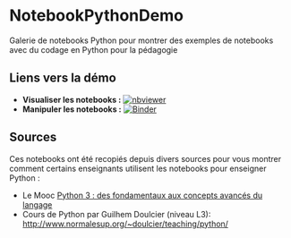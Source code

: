 # NotebookPythonDemo

Galerie de notebooks Python pour montrer des exemples de notebooks avec du codage en Python pour la pédagogie
## Liens vers la démo
- **Visualiser les notebooks :** [![nbviewer](https://img.shields.io/badge/render-nbviewer-orange.svg)](https://nbviewer.jupyter.org/github/inrialearninglab/NotebookPythonDemo/tree/master/)
- **Manipuler les notebooks :**  [![Binder](https://mybinder.org/badge_logo.svg)](https://mybinder.org/v2/gh/inrialearninglab/NotebookPythonDemo/master) 

## Sources
Ces notebooks ont été recopiés depuis divers sources pour vous montrer comment certains enseignants utilisent les notebooks pour enseigner Python :
- Le Mooc [Python 3 : des fondamentaux aux concepts avancés du langage](https://www.fun-mooc.fr/courses/course-v1:UCA+107001+session02/about)
- Cours de Python par Guilhem Doulcier (niveau L3): http://www.normalesup.org/~doulcier/teaching/python/

